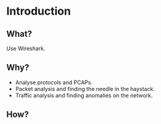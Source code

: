 # Introduction

## What?

Use Wireshark.

## Why?

* Analyse protocols and PCAPs.
* Packet analysis and finding the needle in the haystack.
* Traffic analysis and finding anomalies on the network.

## How?



